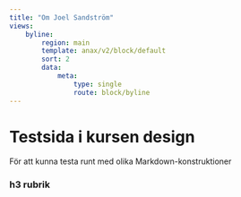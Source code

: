 ```yaml
---
title: "Om Joel Sandström"
views:
    byline:
        region: main
        template: anax/v2/block/default
        sort: 2
        data:
            meta:
                type: single
                route: block/byline
---
```

Testsida i kursen design
=========================

För att kunna testa runt med olika Markdown-konstruktioner

### h3 rubrik
